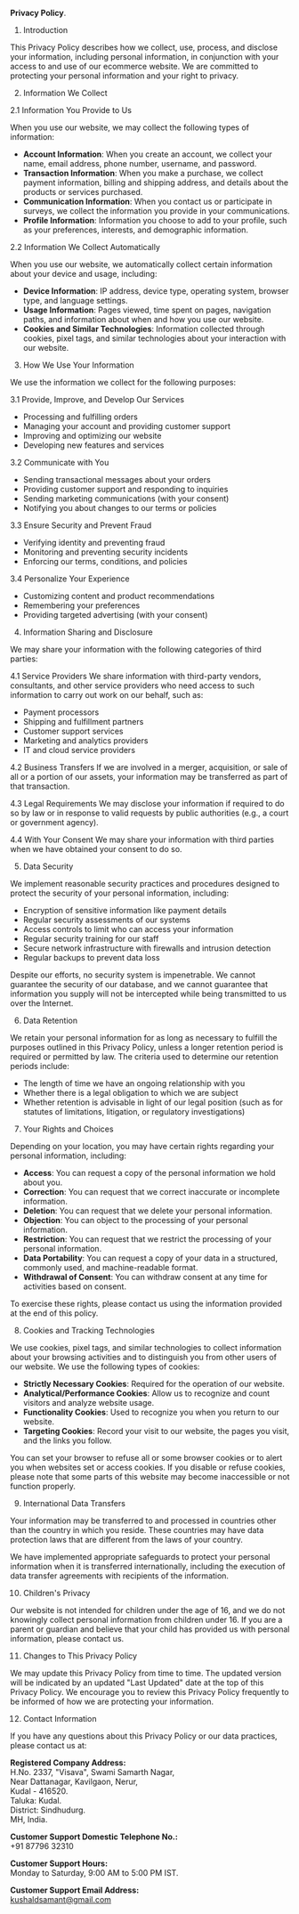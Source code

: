 **Privacy Policy**.

1. Introduction

This Privacy Policy describes how we collect, use, process, and disclose your information, including personal information, in conjunction with your access to and use of our ecommerce website. We are committed to protecting your personal information and your right to privacy.

2. Information We Collect

2.1 Information You Provide to Us

When you use our website, we may collect the following types of information:

- **Account Information**: When you create an account, we collect your name, email address, phone number, username, and password.
- **Transaction Information**: When you make a purchase, we collect payment information, billing and shipping address, and details about the products or services purchased.
- **Communication Information**: When you contact us or participate in surveys, we collect the information you provide in your communications.
- **Profile Information**: Information you choose to add to your profile, such as your preferences, interests, and demographic information.

2.2 Information We Collect Automatically

When you use our website, we automatically collect certain information about your device and usage, including:

- **Device Information**: IP address, device type, operating system, browser type, and language settings.
- **Usage Information**: Pages viewed, time spent on pages, navigation paths, and information about when and how you use our website.
- **Cookies and Similar Technologies**: Information collected through cookies, pixel tags, and similar technologies about your interaction with our website.

3. How We Use Your Information

We use the information we collect for the following purposes:

3.1 Provide, Improve, and Develop Our Services
- Processing and fulfilling orders
- Managing your account and providing customer support
- Improving and optimizing our website
- Developing new features and services

3.2 Communicate with You
- Sending transactional messages about your orders
- Providing customer support and responding to inquiries
- Sending marketing communications (with your consent)
- Notifying you about changes to our terms or policies

3.3 Ensure Security and Prevent Fraud
- Verifying identity and preventing fraud
- Monitoring and preventing security incidents
- Enforcing our terms, conditions, and policies

3.4 Personalize Your Experience
- Customizing content and product recommendations
- Remembering your preferences
- Providing targeted advertising (with your consent)

4. Information Sharing and Disclosure

We may share your information with the following categories of third parties:

4.1 Service Providers
We share information with third-party vendors, consultants, and other service providers who need access to such information to carry out work on our behalf, such as:
- Payment processors
- Shipping and fulfillment partners
- Customer support services
- Marketing and analytics providers
- IT and cloud service providers

4.2 Business Transfers
If we are involved in a merger, acquisition, or sale of all or a portion of our assets, your information may be transferred as part of that transaction.

4.3 Legal Requirements
We may disclose your information if required to do so by law or in response to valid requests by public authorities (e.g., a court or government agency).

4.4 With Your Consent
We may share your information with third parties when we have obtained your consent to do so.

5. Data Security

We implement reasonable security practices and procedures designed to protect the security of your personal information, including:

- Encryption of sensitive information like payment details
- Regular security assessments of our systems
- Access controls to limit who can access your information
- Regular security training for our staff
- Secure network infrastructure with firewalls and intrusion detection
- Regular backups to prevent data loss

Despite our efforts, no security system is impenetrable. We cannot guarantee the security of our database, and we cannot guarantee that information you supply will not be intercepted while being transmitted to us over the Internet.

6. Data Retention

We retain your personal information for as long as necessary to fulfill the purposes outlined in this Privacy Policy, unless a longer retention period is required or permitted by law. The criteria used to determine our retention periods include:

- The length of time we have an ongoing relationship with you
- Whether there is a legal obligation to which we are subject
- Whether retention is advisable in light of our legal position (such as for statutes of limitations, litigation, or regulatory investigations)

7. Your Rights and Choices

Depending on your location, you may have certain rights regarding your personal information, including:

- **Access**: You can request a copy of the personal information we hold about you.
- **Correction**: You can request that we correct inaccurate or incomplete information.
- **Deletion**: You can request that we delete your personal information.
- **Objection**: You can object to the processing of your personal information.
- **Restriction**: You can request that we restrict the processing of your personal information.
- **Data Portability**: You can request a copy of your data in a structured, commonly used, and machine-readable format.
- **Withdrawal of Consent**: You can withdraw consent at any time for activities based on consent.

To exercise these rights, please contact us using the information provided at the end of this policy.

8. Cookies and Tracking Technologies

We use cookies, pixel tags, and similar technologies to collect information about your browsing activities and to distinguish you from other users of our website. We use the following types of cookies:

- **Strictly Necessary Cookies**: Required for the operation of our website.
- **Analytical/Performance Cookies**: Allow us to recognize and count visitors and analyze website usage.
- **Functionality Cookies**: Used to recognize you when you return to our website.
- **Targeting Cookies**: Record your visit to our website, the pages you visit, and the links you follow.

You can set your browser to refuse all or some browser cookies or to alert you when websites set or access cookies. If you disable or refuse cookies, please note that some parts of this website may become inaccessible or not function properly.

9. International Data Transfers

Your information may be transferred to and processed in countries other than the country in which you reside. These countries may have data protection laws that are different from the laws of your country.

We have implemented appropriate safeguards to protect your personal information when it is transferred internationally, including the execution of data transfer agreements with recipients of the information.

10. Children's Privacy

Our website is not intended for children under the age of 16, and we do not knowingly collect personal information from children under 16. If you are a parent or guardian and believe that your child has provided us with personal information, please contact us.

11. Changes to This Privacy Policy

We may update this Privacy Policy from time to time. The updated version will be indicated by an updated "Last Updated" date at the top of this Privacy Policy. We encourage you to review this Privacy Policy frequently to be informed of how we are protecting your information.

12. Contact Information

If you have any questions about this Privacy Policy or our data practices, please contact us at:

**Registered Company Address:**  
H.No. 2337, "Visava", Swami Samarth Nagar,  
Near Dattanagar, Kavilgaon, Nerur,  
Kudal - 416520.  
Taluka: Kudal.  
District: Sindhudurg.  
MH, India.

**Customer Support Domestic Telephone No.:**  
+91 87796 32310

**Customer Support Hours:**  
Monday to Saturday, 9:00 AM to 5:00 PM IST.

**Customer Support Email Address:**  
kushaldsamant@gmail.com